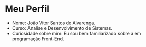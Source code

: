 # Meu Perfil
- Nome: João Vitor Santos de Alvarenga.
- Curso: Analise e Desenvolvimento de Sistemas.
- Curiosidade sobre mim: Eu sou bem familiarizado sobre a em programação Front-End.
